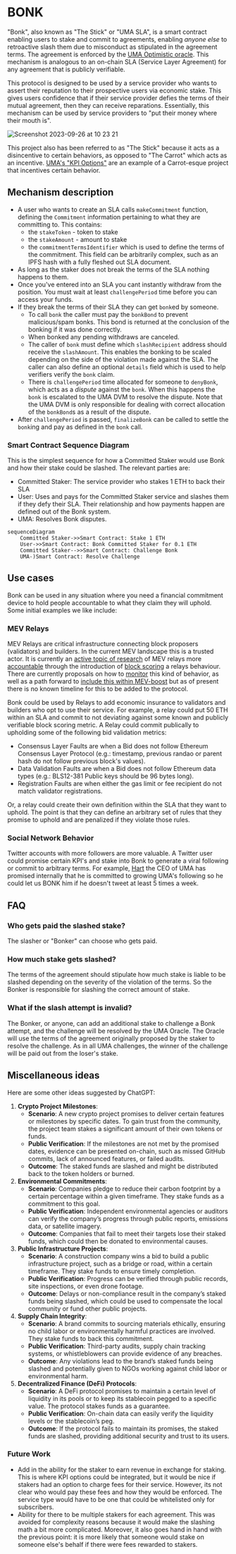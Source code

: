 # BONK

"Bonk", also known as "The Stick" or "UMA SLA", is a smart contract enabling users to stake and commit to agreements, enabling _anyone else_ to retroactive slash them due to misconduct as stipulated in the agreement terms. The agreement is enforced by the [UMA Optimistic oracle](https://docs.uma.xyz/developers/optimistic-oracle-v3/data-asserter). This mechanism is analogous to an on-chain SLA (Service Layer Agreement) for any agreement that is publicly verifiable.

This protocol is designed to be used by a service provider who wants to assert their reputation to their prospective users via economic stake. This gives users confidence that if their service provider defies the terms of their mutual agreement, then they can receive reparations. Essentially, this mechanism can be used by service providers to "put their money where their mouth is".

![Screenshot 2023-09-26 at 10 23 21](https://github.com/UMAprotocol/bonk/assets/9457025/bfd25eb5-deb3-42b9-b59a-47102d9c9e4f)

This project also has been referred to as "The Stick" because it acts as a disincentive to certain behaviors, as opposed to "The Carrot" which acts as an incentive. [UMA's "KPI Options"](https://docs.uma.xyz/resources/glossary#kpi-options) are an example of a Carrot-esque project that incentives certain behavior.

## Mechanism description
- A user who wants to create an SLA calls `makeCommitment` function, defining the `Commitment` information pertaining to what they are committing to. This contains:
   - the `stakeToken` - token to stake
   - the `stakeAmount` - amount to stake 
   - the `commitmentTermsIdentifier` which is used to define the terms of the commitment. This field can be arbitrarily complex, such as an IPFS hash with a fully fleshed out SLA document.
- As long as the staker does not break the terms of the SLA nothing happens to them.
- Once you've entered into an SLA you cant instantly withdraw from the position. You must wait at least `challengePeriod` time before you can access your funds.
- If they break the terms of their SLA they can get `bonk`ed by someone.
   - To call `bonk` the caller must pay the `bonkBond` to prevent malicious/spam bonks. This bond is returned at the conclusion of the bonking if it was done correctly.
   - When bonked any pending withdraws are canceled.
   - The caller of `bonk` must define which `slashRecipient` address should receive the `slashAmount`. This enables the bonking to be scaled depending on the side of the violation made against the SLA. The caller can also define an optional `details` field which is used to help verifiers verify the `bonk` claim.
   - There is `challengePeriod` time allocated for someone to `denyBonk`, which acts as a _dispute_ against the `bonk`. When this happens the `bonk` is escalated to the UMA DVM to resolve the dispute. Note that the UMA DVM is only responsible for dealing with correct allocation of the `bonkBond`s as a result of the dispute.
- After `challengePeriod` is passed, `finalizeBonk` can be called to settle the `bonk`ing and pay as defined in the `bonk` call.

### Smart Contract Sequence Diagram

This is the simplest sequence for how a Committed Staker would use Bonk and how their stake could be slashed. The relevant parties are:

- Committed Staker: The service provider who stakes 1 ETH to back their SLA
- User: Uses and pays for the Committed Staker service and slashes them if they defy their SLA. Their relationship and how payments happen are defined out of the Bonk system.
- UMA: Resolves Bonk disputes.

```mermaid
sequenceDiagram
    Committed Staker->>Smart Contract: Stake 1 ETH
    User->>Smart Contract: Bonk Committed Staker for 0.1 ETH
    Committed Staker-->>Smart Contract: Challenge Bonk
    UMA-)Smart Contract: Resolve Challenge
```

## Use cases
Bonk can be used in any situation where you need a financial commitment device to hold people accountable to what they claim they will uphold. Some initial examples we like include:

### MEV Relays

MEV Relays are critical infrastructure connecting block proposers (validators) and builders. In the current MEV landscape this is a trusted actor. It is currently an [active topic of research](https://github.com/flashbots/mev-boost/issues/142) of MEV relays more [accountable](https://github.com/flashbots/mev-boost/issues/99) through the introduction of [block scoring](https://collective.flashbots.net/t/block-scoring-for-mev-boost-relays/202) a relays behaviour. There are currently proposals on how to [monitor](https://hackmd.io/@ralexstokes/SynPJN_pq) this kind of behavior, as well as a path forward to [include this within MEV-boost](https://github.com/flashbots/mev-boost/issues/99) but as of present there is no known timeline for this to be added to the protocol.

Bonk could be used by Relays to add economic insurance to validators and builders who opt to use their service. For example, a relay could put 50 ETH within an SLA and commit to not deviating against some known and publicly verifiable block scoring metric. A Relay could commit publically to upholding some of the following bid validation metrics:
- Consensus Layer Faults are when a Bid does not follow Ethereum Consensus Layer Protocol (e.g.: timestamp, previous randao or parent hash do not follow previous block's values).
- Data Validation Faults are when a Bid does not follow Ethereum data types (e.g.: BLS12-381 Public keys should be 96 bytes long).
- Registration Faults are when either the gas limit or fee recipient do not match validator registrations.

Or, a relay could create their own definition within the SLA that they want to uphold. The point is that they can define an arbitrary set of rules that they promise to uphold and are penalized if they violate those rules.

### Social Network Behavior

Twitter accounts with more followers are more valuable. A Twitter user could promise certain KPI's and stake into Bonk to generate a viral following or commit to arbitrary terms. For example, [Hart](https://twitter.com/hal2001) the CEO of UMA has promised internally that he is committed to growing UMA's following so he could let us BONK him if he doesn't tweet at least 5 times a week.

## FAQ

### Who gets paid the slashed stake?

The slasher or "Bonker" can choose who gets paid.

### How much stake gets slashed?

The terms of the agreement should stipulate how much stake is liable to be slashed depending on the severity of the violation of the terms. So the Bonker is responsible for slashing the correct amount of stake.

### What if the slash attempt is invalid?

The Bonker, or anyone, can add an additional stake to challenge a Bonk attempt, and the challenge will be resolved by the UMA Oracle. The Oracle will use the terms of the agreement originally proposed by the staker to resolve the challenge. As in all UMA challenges, the winner of the challenge will be paid out from the loser's stake.

## Miscellaneous ideas

Here are some other ideas suggested by ChatGPT:

1. **Crypto Project Milestones**:
   - **Scenario**: A new crypto project promises to deliver certain features or milestones by specific dates. To gain trust from the community, the project team stakes a significant amount of their own tokens or funds.
   - **Public Verification**: If the milestones are not met by the promised dates, evidence can be presented on-chain, such as missed GitHub commits, lack of announced features, or failed audits.
   - **Outcome**: The staked funds are slashed and might be distributed back to the token holders or burned.
2. **Environmental Commitments**:
   - **Scenario**: Companies pledge to reduce their carbon footprint by a certain percentage within a given timeframe. They stake funds as a commitment to this goal.
   - **Public Verification**: Independent environmental agencies or auditors can verify the company’s progress through public reports, emissions data, or satellite imagery.
   - **Outcome**: Companies that fail to meet their targets lose their staked funds, which could then be donated to environmental causes.
3. **Public Infrastructure Projects**:
   - **Scenario**: A construction company wins a bid to build a public infrastructure project, such as a bridge or road, within a certain timeframe. They stake funds to ensure timely completion.
   - **Public Verification**: Progress can be verified through public records, site inspections, or even drone footage.
   - **Outcome**: Delays or non-compliance result in the company’s staked funds being slashed, which could be used to compensate the local community or fund other public projects.
4. **Supply Chain Integrity**:
   - **Scenario**: A brand commits to sourcing materials ethically, ensuring no child labor or environmentally harmful practices are involved. They stake funds to back this commitment.
   - **Public Verification**: Third-party audits, supply chain tracking systems, or whistleblowers can provide evidence of any breaches.
   - **Outcome**: Any violations lead to the brand’s staked funds being slashed and potentially given to NGOs working against child labor or environmental harm.
5. **Decentralized Finance (DeFi) Protocols**:
   - **Scenario**: A DeFi protocol promises to maintain a certain level of liquidity in its pools or to keep its stablecoin pegged to a specific value. The protocol stakes funds as a guarantee.
   - **Public Verification**: On-chain data can easily verify the liquidity levels or the stablecoin’s peg.
   - **Outcome**: If the protocol fails to maintain its promises, the staked funds are slashed, providing additional security and trust to its users.

### Future Work

- Add in the ability for the staker to earn revenue in exchange for staking. This is where KPI options could be integrated, but it would be nice if stakers had an option to charge fees for their service. However, its not clear who would pay these fees and how they would be enforced. The service type would have to be one that could be whitelisted only for subscribers.
- Ability for there to be multiple stakers for each agreement. This was avoided for complexity reasons because it would make the slashing math a bit more complicated. Moreover, it also goes hand in hand with the previous point: it is more likely that someone would stake on someone else's behalf if there were fees rewarded to stakers.
